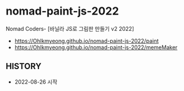 # nomad-paint-js-2022
Nomad Coders- [바닐라 JS로 그림판 만들기 v2 2022]

* https://OhIkmyeong.github.io/nomad-paint-js-2022/paint
* https://OhIkmyeong.github.io/nomad-paint-js-2022/memeMaker

## HISTORY
* 2022-08-26 시작